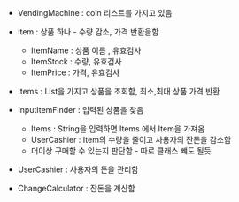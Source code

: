 - VendingMachine :  coin 리스트를 가지고 있음
- item : 상품 하나 - 수량 감소, 가격 반환을함
  - ItemName : 상품 이름 , 유효검사
  - ItemStock : 수량, 유효검사
  - ItemPrice : 가격, 유효검사
- Items : List<Item>을 가지고 상품을 조회함, 최소,최대 상품 가격 반환
- InputItemFinder : 입력된 상품을 찾음
    - Items : String을 입력하면 Items 에서 Item을 가져옴
    - UserCashier : Item의 수량을 줄이고 사용자의 잔돈을 감소함
    - 더이상 구매할 수 있는지 판단함 - 따로 클래스 뺴도 될듯
    
- UserCashier : 사용자의 돈을 관리함
- ChangeCalculator : 잔돈을 계산함